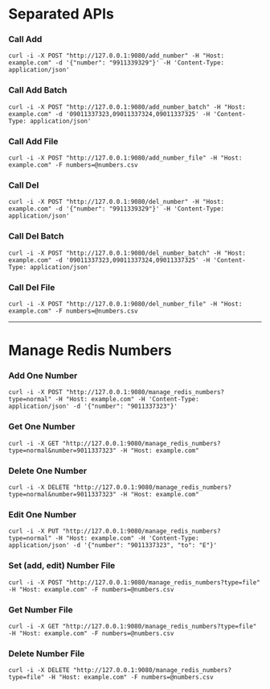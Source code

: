 # Separated APIs


### Call Add

```shell
curl -i -X POST "http://127.0.0.1:9080/add_number" -H "Host: example.com" -d '{"number": "9911339329"}' -H 'Content-Type: application/json'
```


### Call Add Batch

```shell
curl -i -X POST "http://127.0.0.1:9080/add_number_batch" -H "Host: example.com" -d '09011337323,09011337324,09011337325' -H 'Content-Type: application/json'
```


### Call Add File

```shell
curl -i -X POST "http://127.0.0.1:9080/add_number_file" -H "Host: example.com" -F numbers=@numbers.csv 
```



### Call Del

```shell
curl -i -X POST "http://127.0.0.1:9080/del_number" -H "Host: example.com" -d '{"number": "9911339329"}' -H 'Content-Type: application/json'
```


### Call Del Batch

```shell
curl -i -X POST "http://127.0.0.1:9080/del_number_batch" -H "Host: example.com" -d '09011337323,09011337324,09011337325' -H 'Content-Type: application/json'
```



### Call Del File

```shell
curl -i -X POST "http://127.0.0.1:9080/del_number_file" -H "Host: example.com" -F numbers=@numbers.csv 
```

----------------------------------------------------------------------------------


# Manage Redis Numbers

### Add One Number

```shell
curl -i -X POST "http://127.0.0.1:9080/manage_redis_numbers?type=normal" -H "Host: example.com" -H 'Content-Type: application/json' -d '{"number": "9011337323"}'
```

### Get One Number

```shell
curl -i -X GET "http://127.0.0.1:9080/manage_redis_numbers?type=normal&number=9011337323" -H "Host: example.com"
```


### Delete One Number

```shell
curl -i -X DELETE "http://127.0.0.1:9080/manage_redis_numbers?type=normal&number=9011337323" -H "Host: example.com"
```


### Edit One Number

```shell
curl -i -X PUT "http://127.0.0.1:9080/manage_redis_numbers?type=normal" -H "Host: example.com" -H 'Content-Type: application/json' -d '{"number": "9011337323", "to": "E"}'
```


### Set (add, edit) Number File

```shell
curl -i -X POST "http://127.0.0.1:9080/manage_redis_numbers?type=file" -H "Host: example.com" -F numbers=@numbers.csv 
```


### Get Number File

```shell
curl -i -X GET "http://127.0.0.1:9080/manage_redis_numbers?type=file" -H "Host: example.com" -F numbers=@numbers.csv 
```


### Delete Number File

```shell
curl -i -X DELETE "http://127.0.0.1:9080/manage_redis_numbers?type=file" -H "Host: example.com" -F numbers=@numbers.csv 
```